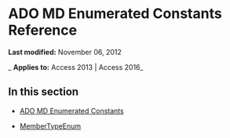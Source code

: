 
# ADO MD Enumerated Constants Reference

 **Last modified:** November 06, 2012

 _ **Applies to:** Access 2013 | Access 2016_

## In this section


- [ADO MD Enumerated Constants](c08de798-2e55-6c1e-fddf-7b3b1e239a49.md)
    
- [MemberTypeEnum](3b6f9fff-fe54-b917-9404-927e3a627e0b.md)
    

